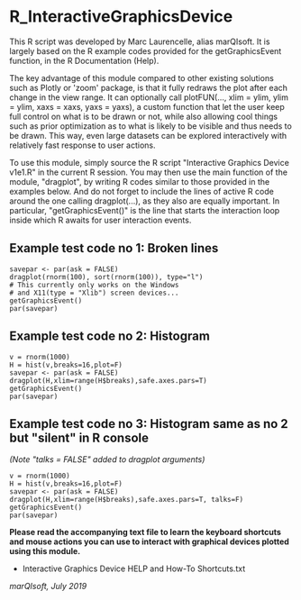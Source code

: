 # R_InteractiveGraphicsDevice
This R script was developed by Marc Laurencelle, alias marQIsoft. It is largely based on the R example codes provided for the getGraphicsEvent function, in the R Documentation (Help).

The key advantage of this module compared to other existing solutions such as Plotly or 'zoom' package, is that it fully redraws the plot after each change in the view range. It can optionally call plotFUN(..., xlim = ylim, ylim = ylim, xaxs = xaxs, yaxs = yaxs), a custom function that let the user keep full control on what is to be drawn or not, while also allowing cool things such as prior optimization as to what is likely to be visible and thus needs to be drawn. This way, even large datasets can be explored interactively with relatively fast response to user actions.

To use this module, simply source the R script "Interactive Graphics Device v1e1.R" in the current R session. You may then use the main function of the module, "dragplot", by writing R codes similar to those provided in the examples below. And do not forget to include the lines of active R code around the one calling dragplot(...), as they also are equally important. In particular, "getGraphicsEvent()" is the line that starts the interaction loop inside which R awaits for user interaction events.

## Example test code no 1: Broken lines

    savepar <- par(ask = FALSE)
    dragplot(rnorm(100), sort(rnorm(100)), type="l")
    # This currently only works on the Windows
    # and X11(type = "Xlib") screen devices...
    getGraphicsEvent()
    par(savepar)

## Example test code no 2: Histogram

    v = rnorm(1000)
    H = hist(v,breaks=16,plot=F)
    savepar <- par(ask = FALSE)
    dragplot(H,xlim=range(H$breaks),safe.axes.pars=T)
    getGraphicsEvent()
    par(savepar)

## Example test code no 3: Histogram same as no 2 but "silent" in R console
_(Note "talks = FALSE" added to dragplot arguments)_

    v = rnorm(1000)
    H = hist(v,breaks=16,plot=F)
    savepar <- par(ask = FALSE)
    dragplot(H,xlim=range(H$breaks),safe.axes.pars=T, talks=F)
    getGraphicsEvent()
    par(savepar)

**Please read the accompanying text file to learn the keyboard shortcuts and mouse actions you can use to interact with graphical devices plotted using this module.**
- Interactive Graphics Device HELP and How-To Shortcuts.txt

_marQIsoft, July 2019_
